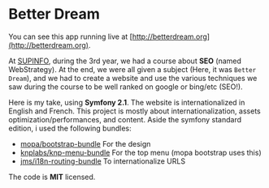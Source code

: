 Better Dream
============

You can see this app running live at [http://betterdream.org](http://betterdream.org).

At [SUPINFO](http://www.supinfo.com), during the 3rd year, we had a course about **SEO** (named WebStrategy).
At the end, we were all given a subject (Here, it was ```Better Dream```), and we had to create a website and use the various techniques we saw during the course to be well ranked on google or bing/etc (SEO!).

Here is my take, using **Symfony 2.1**. The website is internationalized in English and French.
This project is mostly about internationalization, assets optimization/performances, and content.
Aside the symfony standard edition, i used the following bundles:

* [mopa/bootstrap-bundle](http://packagist.org/packages/mopa/bootstrap-bundle) For the design
* [knplabs/knp-menu-bundle](http://packagist.org/packages/knplabs/knp-menu-bundle) For the top menu (mopa bootstrap uses this)
* [jms/i18n-routing-bundle](http://packagist.org/packages/jms/i18n-routing-bundle) To internationalize URLS

The code is **MIT** licensed.
